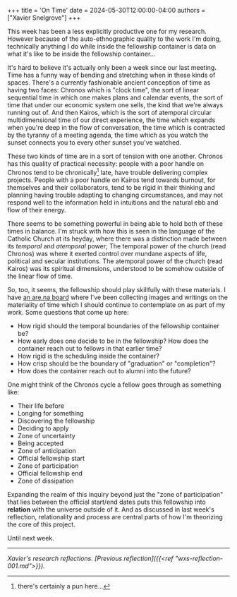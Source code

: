 +++
title = 'On Time'
date = 2024-05-30T12:00:00-04:00
authors = ["Xavier Snelgrove"]
+++

This week has been a less explicitly productive one for my research. However because of the auto-ethnographic quality to the work I'm doing, technically anything I do while inside the fellowship container is data on what it's like to be inside the fellowship container...

It's hard to believe it's actually only been a week since our last meeting. Time has a funny way of bending and stretching when in these kinds of spaces. There's a currently fashionable ancient conception of time as having two faces: Chronos which is "clock time", the sort of linear sequential time in which one makes plans and calendar events, the sort of time that under our economic system one sells, the kind that we're always running out of. And then Kairos, which is the sort of atemporal circular multidimensional time of our direct experience, the time which expands when you're deep in the flow of conversation, the time which is contracted by the tyranny of a meeting agenda, the time which as you watch the sunset connects you to every other sunset you've watched.

These two kinds of time are in a sort of tension with one another. Chronos has this quality of practical necessity: people with a poor handle on Chronos tend to be chronically[^1] late, have trouble delivering complex projects. People with a poor handle on Kairos tend towards burnout, for themselves and their collaborators, tend to be rigid in their thinking and planning having trouble adapting to changing circumstances, and may not respond well to the information held in intuitions and the natural ebb and flow of their energy.

There seems to be something powerful in being able to hold both of these times in balance. I'm struck with how this is seen in the language of the Catholic Church at its heyday, where there was a distinction made between its *temporal* and *atemporal* power; The temporal power of the church (read Chronos) was where it exerted control over mundane aspects of life, political and secular institutions. The atemporal power of the church (read Kairos) was its spiritual dimensions, understood to be somehow outside of the linear flow of time.

So, too, it seems, the fellowship should play skillfully with these materials. I have [an are.na board](https://www.are.na/xavier-snelgrove/time-material) where I've been collecting images and writings on the materiality of time which I should continue to contemplate on as part of my work. Some questions that come up here:
- How rigid should the temporal boundaries of the fellowship container be?
- How early does one decide to be in the fellowship? How does the container reach out to fellows in that earlier time?
- How rigid is the scheduling inside the container?
- How crisp should be the boundary of "graduation" or "completion"?
- How does the container reach out to alumni into the future?

One might think of the Chronos cycle a fellow goes through as something like:
- Their life before
- Longing for something
- Discovering the fellowship
- Deciding to apply
- Zone of uncertainty
- Being accepted
- Zone of anticipation
- Official fellowship start
- Zone of participation
- Official fellowship end
- Zone of dissipation

Expanding the realm of this inquiry beyond just the "zone of participation" that lies between the official start/end dates puts this fellowship into **relation** with the universe outside of it. And as discussed in last week's reflection, relationality and process are central parts of how I'm theorizing the core of this project.

Until next week.

***

*Xavier's research reflections. [Previous reflection]({{<ref "wxs-reflection-001.md">}}).*


[^1]: there's certainly a pun here...
